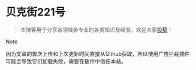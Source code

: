 # 贝克街221号

> 本博客用于分享各领域各专业的各类知识及经验，欢迎大家[投稿](About/submit)！

> [!NOTE] 
> 因为文章的首次上传和上次更新时间直接从Github获取，所以使用广告拦截插件可能会导致它们加载失败，需要在插件中信任本站。
